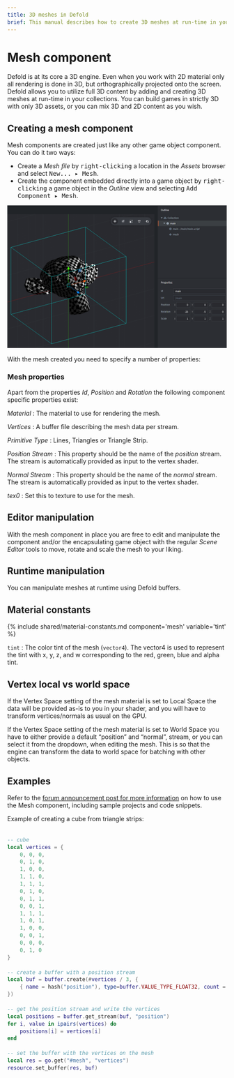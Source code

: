```yaml
---
title: 3D meshes in Defold
brief: This manual describes how to create 3D meshes at run-time in your game.
---
```


# Mesh component

Defold is at its core a 3D engine. Even when you work with 2D material only all rendering is done in 3D, but orthographically projected onto the screen. Defold allows you to utilize full 3D content by adding and creating 3D meshes at run-time in your collections. You can build games in strictly 3D with only 3D assets, or you can mix 3D and 2D content as you wish.

## Creating a mesh component

Mesh components are created just like any other game object component. You can do it two ways:

- Create a *Mesh file* by <kbd>right-clicking</kbd> a location in the *Assets* browser and select <kbd>New... ▸ Mesh</kbd>.
- Create the component embedded directly into a game object by <kbd>right-clicking</kbd> a game object in the *Outline* view and selecting <kbd>Add Component ▸ Mesh</kbd>.

![Mesh in game object](images/mesh/mesh.png)

With the mesh created you need to specify a number of properties:

### Mesh properties

Apart from the properties *Id*, *Position* and *Rotation* the following component specific properties exist:

*Material*
: The material to use for rendering the mesh.

*Vertices*
: A buffer file describing the mesh data per stream.

*Primitive Type*
: Lines, Triangles or Triangle Strip.

*Position Stream*
: This property should be the name of the *position* stream. The stream is automatically provided as input to the vertex shader.

*Normal Stream*
: This property should be the name of the *normal* stream. The stream is automatically provided as input to the vertex shader.

*tex0*
: Set this to texture to use for the mesh.

## Editor manipulation

With the mesh component in place you are free to edit and manipulate the component and/or the encapsulating game object with the regular *Scene Editor* tools to move, rotate and scale the mesh to your liking.

## Runtime manipulation

You can manipulate meshes at runtime using Defold buffers.

## Material constants

{% include shared/material-constants.md component='mesh' variable='tint' %}

`tint`
: The color tint of the mesh (`vector4`). The vector4 is used to represent the tint with x, y, z, and w corresponding to the red, green, blue and alpha tint.

## Vertex local vs world space
If the Vertex Space setting of the mesh material is set to Local Space the data will be provided as-is to you in your shader, and you will have to transform vertices/normals as usual on the GPU.

If the Vertex Space setting of the mesh material is set to World Space you have to either provide a default “position” and “normal”, stream, or you can select it from the dropdown, when editing the mesh. This is so that the engine can transform the data to world space for batching with other objects.

## Examples
Refer to the [forum announcement post for more information](https://forum.defold.com/t/mesh-component-in-defold-1-2-169-beta/65137) on how to use the Mesh component, including sample projects and code snippets.

Example of creating a cube from triangle strips:

```Lua

-- cube
local vertices = {
	0, 0, 0,
	0, 1, 0,
	1, 0, 0,
	1, 1, 0,
	1, 1, 1,
	0, 1, 0,
	0, 1, 1,
	0, 0, 1,
	1, 1, 1,
	1, 0, 1,
	1, 0, 0,
	0, 0, 1,
	0, 0, 0,
	0, 1, 0
}

-- create a buffer with a position stream
local buf = buffer.create(#vertices / 3, {
	{ name = hash("position"), type=buffer.VALUE_TYPE_FLOAT32, count = 3 }
})

-- get the position stream and write the vertices
local positions = buffer.get_stream(buf, "position")
for i, value in ipairs(vertices) do
	positions[i] = vertices[i]
end

-- set the buffer with the vertices on the mesh
local res = go.get("#mesh", "vertices")
resource.set_buffer(res, buf)
```

